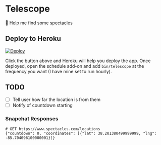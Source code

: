 # Telescope

:telescope: Help me find some spectacles

## Deploy to Heroku

[![Deploy](https://www.herokucdn.com/deploy/button.svg)](https://heroku.com/deploy)

Click the button above and Heroku will help you deploy the app. Once deployed, open the schedule add-on and add `bin/telescope` at the frequency you want (I have mine set to run hourly).

## TODO

* [ ] Tell user how far the location is from them
* [ ] Notify of countdown starting

### Snapchat Responses

```
# GET https://www.spectacles.com/locations
{"countdown": 0, "coordinates": [{"lat": 38.201380499999999, "lng": -85.704096100000001}]}
```
